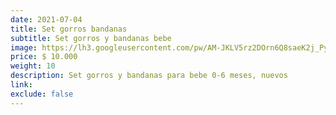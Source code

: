 ```yaml
---
date: 2021-07-04
title: Set gorros bandanas
subtitle: Set gorros y bandanas bebe
image: https://lh3.googleusercontent.com/pw/AM-JKLV5rz2DOrn6Q8saeK2j_PyPrFOmquBGuKOKZ0Luy-R9qqPEn7o8C8KV3ABsiBU93OHpFklj3fcJdFqa0DOp931prlyYBqetSPEllj9G6Kt1FxRIGincCPHnU9RkTye70TJLXBl3tXewtXFblBD3OJAzlw=w466-h621-no?authuser=0
price: $ 10.000
weight: 10
description: Set gorros y bandanas para bebe 0-6 meses, nuevos
link: 
exclude: false
---
```

